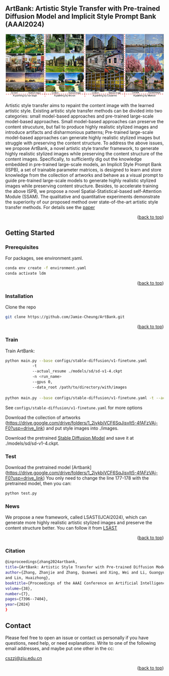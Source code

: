 <div id="top"></div>
<!--
*** Thanks for checking out the Best-README-Template. If you have a suggestion
*** that would make this better, please fork the repo and create a pull request
*** or simply open an issue with the tag "enhancement".
*** Don't forget to give the project a star!
*** Thanks again! Now go create something AMAZING! :D
-->



<!-- PROJECT SHIELDS -->
<!--
*** I'm using markdown "reference style" links for readability.
*** Reference links are enclosed in brackets [ ] instead of parentheses ( ).
*** See the bottom of this document for the declaration of the reference variables
*** for contributors-url, forks-url, etc. This is an optional, concise syntax you may use.
*** https://www.markdownguide.org/basic-syntax/#reference-style-links
-->
<!-- [![Contributors][contributors-shield]][contributors-url]
[![Forks][forks-shield]][forks-url]
[![Stargazers][stars-shield]][stars-url]
[![Issues][issues-shield]][issues-url]
[![MIT License][license-shield]][license-url]
[![LinkedIn][linkedin-shield]][linkedin-url] -->



<!-- PROJECT LOGO -->
<br />
<!-- <div align="center">
  <a href="https://github.com/othneildrew/Best-README-Template">
    <img src="images/logo.png" alt="Logo" width="80" height="80">
  </a>

  <h3 align="center">Best-README-Template</h3>

  <p align="center">
    An awesome README template to jumpstart your projects!
    <br />
    <a href="https://github.com/othneildrew/Best-README-Template"><strong>Explore the docs »</strong></a>
    <br />
    <br />
    <a href="https://github.com/othneildrew/Best-README-Template">View Demo</a>
    ·
    <a href="https://github.com/othneildrew/Best-README-Template/issues">Report Bug</a>
    ·
    <a href="https://github.com/othneildrew/Best-README-Template/issues">Request Feature</a>
  </p>
</div> -->



<!-- TABLE OF CONTENTS -->
<!-- <details>
  <summary>Table of Contents</summary>
  <ol>
    <li>
      <a href="#about-the-project">CAST</a>
      <ul>
        <li><a href="#built-with">Built With</a></li>
      </ul>
    </li>
    <li>
      <a href="#getting-started">Getting Started</a>
      <ul>
        <li><a href="#prerequisites">Prerequisites</a></li>
        <li><a href="#installation">Installation</a></li>
      </ul>
    </li>
    <li><a href="#usage">Usage</a></li>
    <li><a href="#roadmap">Roadmap</a></li>
    <li><a href="#contributing">Contributing</a></li>
    <li><a href="#license">License</a></li>
    <li><a href="#contact">Contact</a></li>
    <li><a href="#acknowledgments">Acknowledgments</a></li>
  </ol>
</details> -->



<!-- ABOUT THE PROJECT -->
## ArtBank: Artistic Style Transfer with Pre-trained Diffusion Model and Implicit Style Prompt Bank (AAAI2024)

<!-- ![teaser](./Images/teaser.png) -->
![teaser](./Images/teaser.jpg)

Artistic style transfer aims to repaint the content image with the learned artistic style. 
Existing artistic style transfer methods can be divided into two categories: small model-based approaches and pre-trained large-scale model-based approaches. 
Small model-based approaches can preserve the content strucuture, but fail to produce highly realistic stylized images and introduce artifacts and disharmonious patterns; 
Pre-trained large-scale model-based approaches can generate highly realistic stylized images but struggle with preserving the content structure. 
To address the above issues, we propose ArtBank, a novel artistic style transfer framework, to generate highly realistic stylized images while preserving the content structure of the content images. 
Specifically, to sufficiently dig out the knowledge embedded in pre-trained large-scale models, an Implicit Style Prompt Bank (ISPB), a set of trainable parameter matrices, is designed to learn and store knowledge from the collection of artworks and behave as a visual prompt to guide pre-trained large-scale models to generate highly realistic stylized images while preserving content structure. Besides, to accelerate training the above ISPB, 
we propose a novel Spatial-Statistical-based self-Attention Module (SSAM). The qualitative and quantitative experiments demonstrate the superiority of our proposed method over state-of-the-art artistic style transfer methods.
For details see the [paper](https://arxiv.org/abs/2312.06135) 

<p align="right">(<a href="#top">back to top</a>)</p>



<!-- ### Built With -->
<!-- 
This section should list any major frameworks/libraries used to bootstrap your project. Leave any add-ons/plugins for the acknowledgements section. Here are a few examples.

* [Next.js](https://nextjs.org/)
* [React.js](https://reactjs.org/)
* [Vue.js](https://vuejs.org/)
* [Angular](https://angular.io/)
* [Svelte](https://svelte.dev/)
* [Laravel](https://laravel.com)
* [Bootstrap](https://getbootstrap.com)
* [JQuery](https://jquery.com)

<p align="right">(<a href="#top">back to top</a>)</p>
 -->


<!-- GETTING STARTED -->
## Getting Started

### Prerequisites

For packages, see environment.yaml.

  ```sh
  conda env create -f environment.yaml
  conda activate ldm
  ```

<p align="right">(<a href="#top">back to top</a>)</p>

### Installation

   Clone the repo
   ```sh
   git clone https://github.com/Jamie-Cheung/ArtBank.git
   ```

<p align="right">(<a href="#top">back to top</a>)</p>

### Train

   Train ArtBank:
   ```sh
   python main.py --base configs/stable-diffusion/v1-finetune.yaml
               -t 
               --actual_resume ./models/sd/sd-v1-4.ckpt
               -n <run_name> 
               --gpus 0, 
               --data_root /path/to/directory/with/images

   python main.py --base configs/stable-diffusion/v1-finetune.yaml -t --actual_resume ./models/sd/sd-v1-4.ckpt -n 106 --gpus 0, --data_root ./image
   ```
   See `configs/stable-diffusion/v1-finetune.yaml` for more options
   
   Download the collection of artworks (https://drive.google.com/drive/folders/1_2jykbjVCF6SqJisvIt5-4fAFzVAj-F0?usp=drive_link) and put style images into ./images.
   
   Download the pretrained [Stable Diffusion Model](https://huggingface.co/CompVis/stable-diffusion-v-1-4-original/resolve/main/sd-v1-4.ckpt) and save it at ./models/sd/sd-v1-4.ckpt.
   


### Test

   Download the pretrained model [Artbank] (https://drive.google.com/drive/folders/1_2jykbjVCF6SqJisvIt5-4fAFzVAj-F0?usp=drive_link)
   You only need to change the line 177-178 with the pretrained model, then you can:
   ```sh
   python test.py
   ```
### News
   We propose a new framework, called LSAST(IJCAI2024), which can generate more highly realistic artistic stylized images and preserve the content structure better. You can follow it from [LSAST](https://github.com/Jamie-Cheung/LSAST)
   
<p align="right">(<a href="#top">back to top</a>)</p>


<!--
### Citation
   
<p align="right">(<a href="#top">back to top</a>)</p>
-->


<!-- 
<!-- USAGE EXAMPLES -->
<!-- ## Usage

Use this space to show useful examples of how a project can be used. Additional screenshots, code examples and demos work well in this space. You may also link to more resources.

_For more examples, please refer to the [Documentation](https://example.com)_

<p align="right">(<a href="#top">back to top</a>)</p> -->



<!-- ROADMAP -->
<!-- ## Roadmap

- [x] Add Changelog
- [x] Add back to top links
- [ ] Add Additional Templates w/ Examples
- [ ] Add "components" document to easily copy & paste sections of the readme
- [ ] Multi-language Support
    - [ ] Chinese
    - [ ] Spanish

See the [open issues](https://github.com/othneildrew/Best-README-Template/issues) for a full list of proposed features (and known issues).

<p align="right">(<a href="#top">back to top</a>)</p> -->



<!-- CONTRIBUTING -->
<!-- ## Contributing -->

<!-- Contributions are what make the open source community such an amazing place to learn, inspire, and create. Any contributions you make are **greatly appreciated**.

If you have a suggestion that would make this better, please fork the repo and create a pull request. You can also simply open an issue with the tag "enhancement".
Don't forget to give the project a star! Thanks again!

1. Fork the Project
2. Create your Feature Branch (`git checkout -b feature/AmazingFeature`)
3. Commit your Changes (`git commit -m 'Add some AmazingFeature'`)
4. Push to the Branch (`git push origin feature/AmazingFeature`)
5. Open a Pull Request
 -->
<!-- <p align="right">(<a href="#top">back to top</a>)</p> -->




<!-- LICENSE -->
<!-- ## License -->
<!-- 
Distributed under the MIT License. See `LICENSE.txt` for more information.
 -->
<!-- <p align="right">(<a href="#top">back to top</a>)</p> -->

### Citation
   
   ```sh
   @inproceedings{zhang2024artbank,
   title={ArtBank: Artistic Style Transfer with Pre-trained Diffusion Model and Implicit Style Prompt Bank},
   author={Zhang, Zhanjie and Zhang, Quanwei and Xing, Wei and Li, Guangyuan and Zhao, Lei and Sun, Jiakai and Lan, Zehua and Luan, Junsheng and Huang, Yiling 
   and Lin, Huaizhong},
   booktitle={Proceedings of the AAAI Conference on Artificial Intelligence},
   volume={38},
   number={7},
   pages={7396--7404},
   year={2024}
   }
   ```
<!-- CONTACT -->
## Contact

Please feel free to open an issue or contact us personally if you have questions, need help, or need explanations. Write to one of the following email addresses, and maybe put one other in the cc:

cszzj@zju.edu.cn


<!-- 
Your Name - [@your_twitter](https://twitter.com/your_username) - email@example.com

Project Link: [https://github.com/your_username/repo_name](https://github.com/your_username/repo_name)
 -->
<p align="right">(<a href="#top">back to top</a>)</p>



<!-- ACKNOWLEDGMENTS -->
<!-- ## Acknowledgments -->
<!-- 
Use this space to list resources you find helpful and would like to give credit to. I've included a few of my favorites to kick things off!

* [Choose an Open Source License](https://choosealicense.com)
* [GitHub Emoji Cheat Sheet](https://www.webpagefx.com/tools/emoji-cheat-sheet)
* [Malven's Flexbox Cheatsheet](https://flexbox.malven.co/)
* [Malven's Grid Cheatsheet](https://grid.malven.co/)
* [Img Shields](https://shields.io)
* [GitHub Pages](https://pages.github.com)
* [Font Awesome](https://fontawesome.com)
* [React Icons](https://react-icons.github.io/react-icons/search) -->

<!-- <p align="right">(<a href="#top">back to top</a>)</p> -->



<!-- MARKDOWN LINKS & IMAGES -->
<!-- https://www.markdownguide.org/basic-syntax/#reference-style-links -->
[contributors-shield]: https://img.shields.io/github/contributors/othneildrew/Best-README-Template.svg?style=for-the-badge
[contributors-url]: https://github.com/othneildrew/Best-README-Template/graphs/contributors
[forks-shield]: https://img.shields.io/github/forks/othneildrew/Best-README-Template.svg?style=for-the-badge
[forks-url]: https://github.com/othneildrew/Best-README-Template/network/members
[stars-shield]: https://img.shields.io/github/stars/othneildrew/Best-README-Template.svg?style=for-the-badge
[stars-url]: https://github.com/othneildrew/Best-README-Template/stargazers
[issues-shield]: https://img.shields.io/github/issues/othneildrew/Best-README-Template.svg?style=for-the-badge
[issues-url]: https://github.com/othneildrew/Best-README-Template/issues
[license-shield]: https://img.shields.io/github/license/othneildrew/Best-README-Template.svg?style=for-the-badge
[license-url]: https://github.com/othneildrew/Best-README-Template/blob/master/LICENSE.txt
[linkedin-shield]: https://img.shields.io/badge/-LinkedIn-black.svg?style=for-the-badge&logo=linkedin&colorB=555
[linkedin-url]: https://linkedin.com/in/othneildrew
[product-screenshot]: images/screenshot.png

